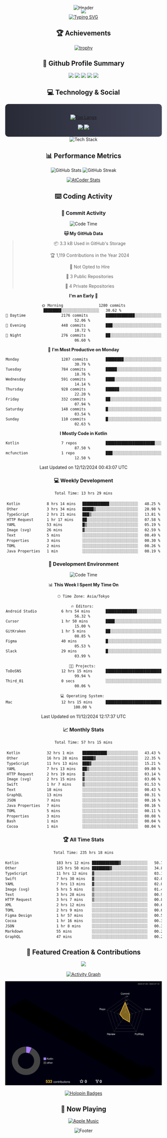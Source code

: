 <div align="center">
  
![Header](https://capsule-render.vercel.app/api?type=waving&color=gradient&customColorList=12&height=300&section=header&text=Welcome%20to%20Batapii's%20Universe&fontSize=50&animation=fadeIn&fontAlignY=40&desc=Android%20Developer%20|%20Kotlin%20LOVE%20)

<div style="margin-top: -20px;">
  <img src="https://readme-typing-svg.herokuapp.com/?lines=Crafting+Android+Experiences;Building+Tomorrow's+Apps+Today;Always+Learning,+Always+Growing&font=Fira%20Code&center=true&width=440&height=45&color=f75c7e&vCenter=true&size=22&pause=1000">
</div>

<a href="https://git.io/typing-svg">
  <img src="https://readme-typing-svg.demolab.com?font=Fira+Code&weight=600&size=28&duration=4000&pause=1000&center=true&vCenter=true&width=800&lines=Hey+there!+I'm+Batapii+%F0%9F%91%8B;Android+Developer+from+Japan+%F0%9F%87%AF%F0%9F%87%B5" alt="Typing SVG" />
</a>

## 🏆 Achievements

[![trophy](https://github-profile-trophy.vercel.app/?username=batapii&theme=onestar&no-frame=true&no-bg=true&column=8&rank=SECRET,SSS,SS,S,AAA,AA,A,B,C,?&margin-w=10&margin-h=10)](https://github.com/ryo-ma/github-profile-trophy)

## 🎯 Github Profile Summary

<div align="center">
  <img src="http://github-profile-summary-cards.vercel.app/api/cards/profile-details?username=batapii&theme=radical" />
  <img src="http://github-profile-summary-cards.vercel.app/api/cards/repos-per-language?username=batapii&theme=radical" />
  <img src="http://github-profile-summary-cards.vercel.app/api/cards/most-commit-language?username=batapii&theme=radical" />
  <img src="http://github-profile-summary-cards.vercel.app/api/cards/stats?username=batapii&theme=radical" />
  <img src="http://github-profile-summary-cards.vercel.app/api/cards/productive-time?username=batapii&theme=radical" />
</div>

## 💻 Technology & Social

<div align="center" style="background: linear-gradient(to right, #282A36, #44475A); padding: 20px; border-radius: 10px;">

[![Top Langs](https://github-readme-stats.vercel.app/api/top-langs/?username=batapii
)](https://github.com/anuraghazra/github-readme-stats)

<div style="margin-top: 15px">
<a href="https://github.com/batapii"><img src="https://img.shields.io/github/followers/batapii?style=for-the-badge&logo=github&label=Follow&color=ff6e96&labelColor=282A36"/></a>
<a href="https://twitter.com/batapii3939"><img src="https://img.shields.io/twitter/follow/batapii?style=for-the-badge&logo=twitter&color=1DA1F2&labelColor=282A36&label= Twitter"/></a>
</div>

</div>

<div align="center">
<img src="https://github-readme-tech-stack.vercel.app/api/cards?title=Tech+Stack&align=center&titleAlign=center&fontSize=20&lineHeight=10&lineCount=4&theme=github_dark&width=800&bg=%230D1117&badge=%23161B22&border=%2321262D&titleColor=%2358A6FF&line1=kotlin%2Ckotlin%2C0095D5%3Bandroid%2Candroid%2C00ff00%3Bjetpackcompose%2Cjetpack%2C4285F4%3B&line2=swift%2Cswift%2CFA7343%3Bfirebase%2Cfirebase%2CFFCA28%3Bgithub%2Cgithub%2C181717%3B&line3=typescript%2Ctypescript%2C3178C6%3Bgraphql%2Cgraphql%2CE10098%3Bsupabase%2Csupabase%2C3FCF8E%3B&line4=gradle%2Cgradle%2C02303A%3Bgitkraken%2Cgitkraken%2C179287%3Bpostman%2Cpostman%2CFF6C37%3B" alt="Tech Stack" />
</div>



## 📊 Performance Metrics

<div align="center">

![GitHub Stats](https://github-readme-stats.vercel.app/api?username=batapii&show_icons=true&theme=radical&hide_border=true&bg_color=0D1117)
![GitHub Streak](https://github-readme-streak-stats.herokuapp.com/?user=batapii&theme=radical&hide_border=true&background=0D1117)

[![AtCoder Stats](https://atcoder-readme-stats.vercel.app/stats/batapii3939?theme=dark&show_history=5&width=495)](https://github.com/iwbc-mzk/atcoder-readme-stats)

</div>

## ⌨️ Coding Activity

### 🌟 Commit Activity
<!--START_SECTION:commit-stats-->
![Code Time](http://img.shields.io/badge/Code%20Time-368%20hrs%2032%20mins-blue)

**🐱 My GitHub Data** 

> 📦 3.3 kB Used in GitHub's Storage 
 > 
> 🏆 1,119 Contributions in the Year 2024
 > 
> 🚫 Not Opted to Hire
 > 
> 📜 3 Public Repositories 
 > 
> 🔑 4 Private Repositories 
 > 
**I'm an Early 🐤** 

```text
🌞 Morning                1280 commits        ████████░░░░░░░░░░░░░░░░░   30.62 % 
🌆 Daytime                2176 commits        █████████████░░░░░░░░░░░░   52.06 % 
🌃 Evening                448 commits         ███░░░░░░░░░░░░░░░░░░░░░░   10.72 % 
🌙 Night                  276 commits         ██░░░░░░░░░░░░░░░░░░░░░░░   06.60 % 
```
📅 **I'm Most Productive on Monday** 

```text
Monday                   1287 commits        ████████░░░░░░░░░░░░░░░░░   30.79 % 
Tuesday                  784 commits         █████░░░░░░░░░░░░░░░░░░░░   18.76 % 
Wednesday                591 commits         ████░░░░░░░░░░░░░░░░░░░░░   14.14 % 
Thursday                 928 commits         ██████░░░░░░░░░░░░░░░░░░░   22.20 % 
Friday                   332 commits         ██░░░░░░░░░░░░░░░░░░░░░░░   07.94 % 
Saturday                 148 commits         █░░░░░░░░░░░░░░░░░░░░░░░░   03.54 % 
Sunday                   110 commits         █░░░░░░░░░░░░░░░░░░░░░░░░   02.63 % 
```


**I Mostly Code in Kotlin** 

```text
Kotlin                   7 repos             ██████████████████████░░░   87.50 % 
mcfunction               1 repo              ███░░░░░░░░░░░░░░░░░░░░░░   12.50 % 
```




 Last Updated on 12/12/2024 00:43:07 UTC
<!--END_SECTION:commit-stats-->

### 💻 Weekly Development
<!--START_SECTION:wakatime-->

```txt
Total Time: 13 hrs 29 mins

Kotlin            8 hrs 14 mins   ████████████░░░░░░░░░░░░░   48.25 %
Other             3 hrs 34 mins   █████▒░░░░░░░░░░░░░░░░░░░   20.98 %
TypeScript        2 hrs 21 mins   ███▒░░░░░░░░░░░░░░░░░░░░░   13.81 %
HTTP Request      1 hr 17 mins    ██░░░░░░░░░░░░░░░░░░░░░░░   07.58 %
YAML              53 mins         █▒░░░░░░░░░░░░░░░░░░░░░░░   05.19 %
Image (svg)       26 mins         ▓░░░░░░░░░░░░░░░░░░░░░░░░   02.59 %
Text              5 mins          ░░░░░░░░░░░░░░░░░░░░░░░░░   00.49 %
Properties        3 mins          ░░░░░░░░░░░░░░░░░░░░░░░░░   00.30 %
TOML              2 mins          ░░░░░░░░░░░░░░░░░░░░░░░░░   00.26 %
Java Properties   1 min           ░░░░░░░░░░░░░░░░░░░░░░░░░   00.19 %
```

<!--END_SECTION:wakatime-->

### 🔨 Development Environment
<!--START_SECTION:dev-stats-->
![Code Time](http://img.shields.io/badge/Code%20Time-368%20hrs-blue)

📊 **This Week I Spent My Time On** 

```text
🕑︎ Time Zone: Asia/Tokyo

🔥 Editors: 
Android Studio           6 hrs 54 mins       ██████████████░░░░░░░░░░░   56.32 % 
Cursor                   1 hr 50 mins        ████░░░░░░░░░░░░░░░░░░░░░   15.00 % 
GitKraken                1 hr 5 mins         ██░░░░░░░░░░░░░░░░░░░░░░░   08.85 % 
Figma                    40 mins             █░░░░░░░░░░░░░░░░░░░░░░░░   05.53 % 
Slack                    29 mins             █░░░░░░░░░░░░░░░░░░░░░░░░   03.99 % 

🐱‍💻 Projects: 
ToDoSNS                  12 hrs 15 mins      █████████████████████████   99.94 % 
Third_01                 0 secs              ░░░░░░░░░░░░░░░░░░░░░░░░░   00.06 % 

💻 Operating System: 
Mac                      12 hrs 15 mins      █████████████████████████   100.00 % 
```


 Last Updated on 11/12/2024 12:17:37 UTC
<!--END_SECTION:dev-stats-->

### 📈 Monthly Stats
<!--START_SECTION:wakamonth-->

```txt
Total Time: 57 hrs 15 mins

Kotlin            32 hrs 1 min    ███████████░░░░░░░░░░░░░░   43.43 %
Other             16 hrs 28 mins  █████▓░░░░░░░░░░░░░░░░░░░   22.35 %
TypeScript        11 hrs 13 mins  ███▓░░░░░░░░░░░░░░░░░░░░░   15.21 %
YAML              7 hrs 13 mins   ██▒░░░░░░░░░░░░░░░░░░░░░░   09.80 %
HTTP Request      2 hrs 19 mins   ▓░░░░░░░░░░░░░░░░░░░░░░░░   03.14 %
Image (svg)       2 hrs 15 mins   ▓░░░░░░░░░░░░░░░░░░░░░░░░   03.06 %
Swift             1 hr 7 mins     ▒░░░░░░░░░░░░░░░░░░░░░░░░   01.53 %
Text              18 mins         ░░░░░░░░░░░░░░░░░░░░░░░░░   00.43 %
GraphQL           13 mins         ░░░░░░░░░░░░░░░░░░░░░░░░░   00.31 %
JSON              7 mins          ░░░░░░░░░░░░░░░░░░░░░░░░░   00.16 %
Java Properties   7 mins          ░░░░░░░░░░░░░░░░░░░░░░░░░   00.16 %
TOML              5 mins          ░░░░░░░░░░░░░░░░░░░░░░░░░   00.11 %
Properties        3 mins          ░░░░░░░░░░░░░░░░░░░░░░░░░   00.08 %
Bash              1 min           ░░░░░░░░░░░░░░░░░░░░░░░░░   00.04 %
Cocoa             1 min           ░░░░░░░░░░░░░░░░░░░░░░░░░   00.04 %
```

<!--END_SECTION:wakamonth-->

### 🏆 All Time Stats
<!--START_SECTION:wakaalltime-->

```txt
Total Time: 235 hrs 18 mins

Kotlin                 183 hrs 12 mins ████████████▓░░░░░░░░░░░░   50.73 %
Other                  125 hrs 50 mins ████████▓░░░░░░░░░░░░░░░░   34.84 %
TypeScript             11 hrs 12 mins  ▓░░░░░░░░░░░░░░░░░░░░░░░░   03.11 %
Swift                  7 hrs 30 mins   ▓░░░░░░░░░░░░░░░░░░░░░░░░   02.08 %
YAML                   7 hrs 13 mins   ▓░░░░░░░░░░░░░░░░░░░░░░░░   02.00 %
Image (svg)            5 hrs 5 mins    ▒░░░░░░░░░░░░░░░░░░░░░░░░   01.41 %
Text                   3 hrs 28 mins   ▒░░░░░░░░░░░░░░░░░░░░░░░░   00.96 %
HTTP Request           3 hrs 7 mins    ▒░░░░░░░░░░░░░░░░░░░░░░░░   00.87 %
XML                    2 hrs 12 mins   ░░░░░░░░░░░░░░░░░░░░░░░░░   00.61 %
TOML                   2 hrs 9 mins    ░░░░░░░░░░░░░░░░░░░░░░░░░   00.60 %
Figma Design           1 hr 57 mins    ░░░░░░░░░░░░░░░░░░░░░░░░░   00.54 %
Cocoa                  1 hr 16 mins    ░░░░░░░░░░░░░░░░░░░░░░░░░   00.35 %
JSON                   1 hr 8 mins     ░░░░░░░░░░░░░░░░░░░░░░░░░   00.32 %
Markdown               55 mins         ░░░░░░░░░░░░░░░░░░░░░░░░░   00.26 %
GraphQL                47 mins         ░░░░░░░░░░░░░░░░░░░░░░░░░   00.22 %
```

<!--END_SECTION:wakaalltime-->


## 🌟 Featured Creation & Contributions

<div align="center">
  <a href="https://github.com/batapii/ToDoSNS">
    <img src="https://github-readme-stats.vercel.app/api/pin/?username=batapii&repo=ToDoSNS&theme=radical&hide_border=true&bg_color=0D1117" />
  </a>

[![Activity Graph](https://github-readme-activity-graph.vercel.app/graph?username=batapii&custom_title=Contribution%20Graph&hide_border=true&theme=radical&bg_color=0D1117)](https://github.com/ashutosh00710/github-readme-activity-graph)

![3D Contrib](./profile-3d-contrib/profile-night-rainbow.svg)

[![Holopin Badges](https://holopin.me/batapii)](https://holopin.io/@batapii)

</div>

## 🎵 Now Playing

<div align="center">
  
[![Apple Music](https://music-profile.rayriffy.com/theme/dark.svg?uid=001005.6598667d2ffd4a10a4f429edd0ba24c4.1156)](https://github.com/rayriffy/apple-music-github-profile)

</div>

![Footer](https://capsule-render.vercel.app/api?type=waving&color=gradient&customColorList=12&height=100&section=footer)

</div>
